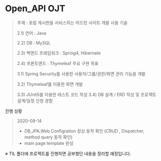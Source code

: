 # Open_API OJT

> 주제 : 포럼 게시판을 서비스하는 어드민 사이트 개발 사용 기술
>
>  2.1) 언어 : Java  
>
> 2.2) DB : MySQL 
>
> 2.3) 백엔드 프레임워크 : Spring4, Hibernate
>
>  2.4) 프론트엔드 : Thymeleaf 주요 구현 목표
>
>  3.1) Spring Security를 사용한 사용자/그룹/권한/화면 관리 기능을 개발
>
>  3.2) Thymeleaf를 이용한 화면 개발 
>
> 3.3) JUnit5를 이용한 테스트 코드 작성 3.4) DB 설계 / ERD 작성 및 프로젝트 설계/일정 산정 경험

진행 상황



> 2020-09-14
>
> - DB,JPA,Web Configration 정상 동작 확인 (CRUD , Dispatcher, method query 동작 확인)
> - main page template 완성

※ TIL 폴더에 프로젝트를 진행하면 공부했던 내용을 정리할 예정입니다.